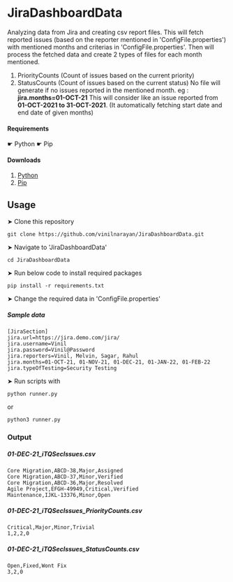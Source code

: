 # JiraDashboardData
Analyzing data from Jira and creating csv report files.
This will fetch reported issues (based on the reporter mentioned in 'ConfigFile.properties') with mentioned months and criterias in 'ConfigFile.properties'.
Then will process the fetched data and create 2 types of files for each month mentioned.
  1. PriorityCounts (Count of issues based on the current priority)
  2. StatusCounts (Count of issues based on the current status)
No file will generate if no issues reported in the mentioned month.
eg : **jira.months=01-OCT-21**
     This will consider like an issue reported from **01-OCT-2021 to 31-OCT-2021**. (It automatically fetching start date and end date of given months)

#### Requirements
☛ Python
☛ Pip

#### Downloads

1. [Python](https://www.python.org/)
2. [Pip](https://pypi.org/project/pip/)

## Usage
➤ Clone this repository 
```
git clone https://github.com/vinilnarayan/JiraDashboardData.git
```
➤ Navigate to 'JiraDashboardData'
```
cd JiraDashboardData
```
➤ Run below code to install required packages
```
pip install -r requirements.txt
```
➤ Change the required data in 'ConfigFile.properties'
##### Sample data
```
[JiraSection]
jira.url=https://jira.demo.com/jira/
jira.username=Vinil
jira.password=Vinil@Password
jira.reporters=Vinil, Melvin, Sagar, Rahul
jira.months=01-OCT-21, 01-NOV-21, 01-DEC-21, 01-JAN-22, 01-FEB-22
jira.typeOfTesting=Security Testing
```
➤ Run scripts with 
```
python runner.py
```
or
```
python3 runner.py
```
### Output
##### 01-DEC-21_iTQSecIssues.csv
```
Core Migration,ABCD-38,Major,Assigned
Core Migration,ABCD-37,Minor,Verified
Core Migration,ABCD-36,Major,Resolved
Agile Project,EFGH-49949,Critical,Verified
Maintenance,IJKL-13376,Minor,Open
```
##### 01-DEC-21_iTQSecIssues_PriorityCounts.csv
```
Critical,Major,Minor,Trivial
1,2,2,0
```
##### 01-DEC-21_iTQSecIssues_StatusCounts.csv
```
Open,Fixed,Wont Fix
3,2,0
```
